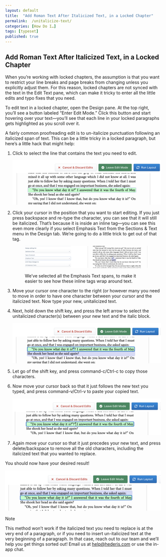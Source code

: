 ```yaml
---
layout: default
title:  "Add Roman Text After Italicized Text, in a Locked Chapter"
permalink:  /unitalicize-text/
categories: [How Do I…]
tags: [typeset]
published: true
---
```


<section data-type="chapter" class="hsecchapter" data-hederis-type="hsecchapter" id="unitalicize-text" data-pi-attrs="id: unitalicize-text; data-tags: typeset;" role="doc-chapter" data-tags="typeset" data-author-name=" " data-book-title=" " title="Add Roman Text After Italicized Text, in a Locked Chapter"><h1 data-hederis-type="hblkchaptitle" class="hblkchaptitle" id="p9Y835rPx">Add Roman Text After Italicized Text, in a Locked Chapter</h1><p class="hblkp" data-hederis-type="hblkp" id="pYHbion1h">When you&#8217;re working with locked chapters, the assumption is that you want to restrict your line breaks and page breaks from changing unless you explicitly adjust them. For this reason, locked chapters are not synced with the text in the Edit Text pane, which can make it tricky to enter all the little edits and typo fixes that you need.</p><p class="hblkp" data-hederis-type="hblkp" id="pXREK4ZZK">To edit text in a locked chapter, open the Design pane. At the top right, you&#8217;ll see a button labeled &#8220;Enter Edit Mode.&#8221; Click this button and start hovering over your text&#8212;you&#8217;ll see that each line in your locked paragraphs gets highlighted as you scroll over it.</p><p class="hblkp" data-hederis-type="hblkp" id="p0iK9LfVb">A fairly common proofreading edit is to un-italicize punctuation following an italicized span of text. This can be a little tricky in a locked paragraph, but here&#8217;s a little hack that might help:</p><ol class="hwprnumlist" data-hederis-type="hwprnumlist" id="pZGd1z9x5"><li class="hblkoli" data-hederis-type="hblkoli" id="li8o2USFV6"><p class="hblkoli" data-hederis-type="hblklip" id="pkYAiayma">Click to select the line that contains the text you need to edit.</p><img data-hederis-type="hblkimg" class="hblkimg" id="pSleRG2dU" src="/images/edit_ital_1.png" data-img-src="edit_ital_1.png"/></li><li class="hblkoli" data-hederis-type="hblkoli" id="liuSeQoe17"><p class="hblkoli" data-hederis-type="hblklip" id="pBVAgj1Th">Click your cursor in the position that you want to start editing. If you just press backspace and re-type the character, you can see that it will still be italicized. That&#8217;s because it is inside an inline tag&#8212;you can see this even more clearly if you select Emphasis Text from the Sections &amp; Text menu in the Design tab. We&#8217;re going to do a little trick to get out of that tag.</p><figure class="hwprfig" data-hederis-type="hwprfig" id="pACzv8435"><img data-hederis-type="hblkimg" class="hblkimg" id="pAd2sqTAt" src="/images/edit_ital_all_emphasis.png" data-img-src="edit_ital_all_emphasis.png"/><p class="hblkcaption" data-hederis-type="hblkcaption" id="psnIfuMpC">We&#8217;ve selected all the Emphasis Text spans, to make it easier to see how these inline tags wrap around text.</p></figure></li><li class="hblkoli" data-hederis-type="hblkoli" id="liPZzHo3Bl"><p class="hblkoli" data-hederis-type="hblklip" id="pvK6iSIol">Move your cursor one character to the right (or however many you need to move in order to have one character between your cursor and the italicized text. Now type your new, unitalicized text.</p></li><li class="hblkoli" data-hederis-type="hblkoli" id="liLe4JsQw4"><p class="hblkoli" data-hederis-type="hblklip" id="pqoIiXBzm">Next, hold down the shift key, and press the left arrow to select the unitalicized character(s) between your new text and the italic block. </p><img data-hederis-type="hblkimg" class="hblkimg" id="phemqF8BG" src="/images/edit_ital_2.png" data-img-src="edit_ital_2.png"/></li><li class="hblkoli" data-hederis-type="hblkoli" id="liB3JyREXG"><p class="hblkoli" data-hederis-type="hblklip" id="pO2QsXk0w">Let go of the shift key, and press command-c/Ctrl-c to copy those characters.</p></li><li class="hblkoli" data-hederis-type="hblkoli" id="liURIURmLL"><p class="hblkoli" data-hederis-type="hblklip" id="pKhke75Rj">Now move your cursor back so that it just follows the new text you typed, and press command-v/Ctrl-v to paste your copied text.</p><img data-hederis-type="hblkimg" class="hblkimg" id="pg8FeGwUo" src="/images/edit_ital_3.png" data-img-src="edit_ital_3.png"/></li><li class="hblkoli" data-hederis-type="hblkoli" id="liF6Ou2REb"><p class="hblkoli" data-hederis-type="hblklip" id="p1S0R7OYx">Again move your cursor so that it just precedes your new text, and press delete/backspace to remove all the old characters, including the italicized text that you wanted to replace.</p></li></ol><p class="hblkp" data-hederis-type="hblkp" id="pMb5cRyQd">You should now have your desired result!</p><img data-hederis-type="hblkimg" class="hblkimg" id="p7K5KdPRG" src="/images/edit_ital_4.png" data-img-src="edit_ital_4.png"/><aside class="hwprbox box" data-hederis-type="hwprbox" id="pC7szwW6i" data-type="sidebar"><p class="hblktype" data-hederis-type="hblktype" id="pd7oLWXgO">Note</p><p class="hblkp" data-hederis-type="hblkp" id="pULJ50SGQ">This method won&#8217;t work if the italicized text you need to replace is at the very end of a paragraph, or if you need to insert un-italicized text at the very beginning of a paragraph. In that case, reach out to our team and we&#8217;ll help you get things sorted out! Email us at <a href="mailto:help@hederis.com" data-hederis-type="hspana" id="pAIsr0Eiw"><span class="Hyperlink" data-hederis-type="hspnspan" id="pthCyRz2y">help@hederis.com</span></a> or use the in-app chat.</p></aside></section>